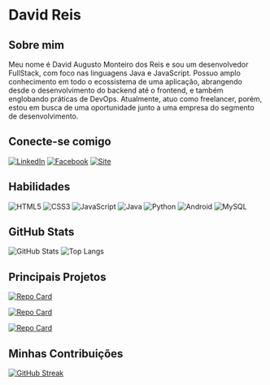 
# David Reis

## Sobre mim
Meu nome é David Augusto Monteiro dos Reis e sou um desenvolvedor FullStack, com foco nas linguagens Java e JavaScript. Possuo amplo conhecimento em todo o ecossistema de uma aplicação, abrangendo desde o desenvolvimento do backend até o frontend, e também englobando práticas de DevOps. Atualmente, atuo como freelancer, porém, estou em busca de uma oportunidade junto a uma empresa do segmento de desenvolvimento.

## Conecte-se comigo
[![LinkedIn](https://img.shields.io/badge/LinkedIn-lightblue?style=for-the-badge)](https://www.linkedin.com/in/eudavidreis-dev/) [![Facebook](https://img.shields.io/badge/Facebook-blue?style=for-the-badge)](https://www.facebook.com/eudavidreis.dev)
[![Site](https://img.shields.io/badge/Site-green?style=for-the-badge)](https://www.mrdev.tec.br)
## Habilidades
![HTML5](https://img.shields.io/badge/HTML5-orange?style=for-the-badge)
![CSS3](https://img.shields.io/badge/CSS3-purple?style=for-the-badge)
![JavaScript](https://img.shields.io/badge/JavaScript-darkgreen?style=for-the-badge&logo=)
![Java](https://img.shields.io/badge/Java-blue?style=for-the-badge&logo=)
![Python](https://img.shields.io/badge/Python-399?style=for-the-badge)
![Android](https://img.shields.io/badge/Android-0F0?style=for-the-badge)
![MySQL](https://img.shields.io/badge/MySQL-red?style=for-the-badge)

## GitHub Stats
![GitHub Stats](https://github-readme-stats.vercel.app/api?username=EuDavidReis-ODev&theme=transparent&bg_color=FFF&border_color=666&show_icons=true&icon_color=30A3DC&title_color=F33&text_color=000)
![Top Langs](https://github-readme-stats-git-masterrstaa-rickstaa.vercel.app/api/top-langs/?username=EuDavidReis-ODev&bg_color=FFF&border_color=666&title_color=F33&text_color=000)

## Principais Projetos
[![Repo Card](https://github-readme-stats.vercel.app/api/pin/?username=EuDavidReis-ODev&repo=scrapping-coinmarketcap-puppeteer&bg_color=fff&border_color=666&show_icons=true&icon_color=000&title_color=F33&text_color=000)](https://github.com/EuDavidReis-ODev/scrapping-coinmarketcap-puppeteer)

[![Repo Card](https://github-readme-stats.vercel.app/api/pin/?username=EuDavidReis-ODev&repo=Java_POO_UML&bg_color=fff&border_color=666&show_icons=true&icon_color=000&title_color=F33&text_color=000)](https://github.com/EuDavidReis-ODev/css-glassmorphism-exemple)

[![Repo Card](https://github-readme-stats.vercel.app/api/pin/?username=EuDavidReis-ODev&repo=ant-game-unity&bg_color=fff&border_color=666&show_icons=true&icon_color=000&title_color=F33&text_color=000)](https://github.com/EuDavidReis-ODev/ant-game-unity)

## Minhas Contribuições
[![GitHub Streak](https://streak-stats.demolab.com?user=EuDavidReis-ODev&theme=vue&locale=pt_BR&date_format=j%20M%5B%20Y%5D)](https://git.io/streak-stats)
